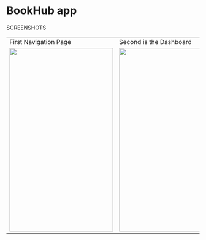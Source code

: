 # BookHub app
SCREENSHOTS

<table>
  <tr>
    <td>First Navigation Page</td>
     <td>Second is the Dashboard</td>
     <td>Third favourates page</td>
     <td>last is profile page</td>
  </tr>
  <tr>
    <td><img src="C:\Users\ASUS\Downloads\profile_bookhub.jpeg" width=270 height=480></td>
    <td><img src="![Dashboard](https://github.com/user-attachments/assets/26e95a3b-7784-4319-b78f-6074a1182647)" width=270 height=480></td>
    <td><img src="![favourites_bookhub](https://github.com/user-attachments/assets/19a6071c-f176-415d-a62b-e473000bf301)" width=270 height=480></td>
      <td><img src="![profile_bookhub](https://github.com/user-attachments/assets/1f2ae66e-f1f8-46e7-b8d8-d95bacf329ab)" width=270 height=480></td>
  </tr>
 </table>
